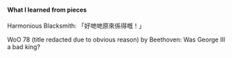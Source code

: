 #### What I learned from pieces
Harmonious Blacksmith: 「好哋哋原來係得嘅！」

WoO 78 (title redacted due to obvious reason) by Beethoven: Was George III a bad king?
